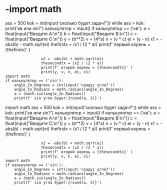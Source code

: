 # -import math
ass = 500
kok = int(input('сколько будет задач?'))
while ass > kok:
    print('кв или sin?')
    калькулятор = input()
    if калькулятор == ('кв'):
                    a = float(input("Введите A:\n"))
                    b = float(input("Введите B:\n"))
                    c = float(input("Введите C:\n"))
                    y = (b**2)
                    v = (4*a)
                    n = (v * c)
                    ei = (y - n)
                    x1 = -abs(b) - math.sqrt(ei) 
                    thefirstx = (x1 / (2 * a)) 
                    print(f' первый корень = {thefirstx}' )
                    
                    x2 = -abs(b) + math.sqrt(ei) 
                    thesecondtx = (x2 / (2 * a)) 
                    print(f' второй корень = {thesecondtx}' )
                    print(y, v, n, ei, x1)
    import math
    if калькулятор == ('sin'):
        angle_In_Degrees = int(input('градус угла?'))
        angle_In_Radians = math.radians(angle_In_Degrees)
        a = (math.sin(angle_In_Radians))
        print(f' sin угла будет:{round(a, 3)}')

import math
ass = 500
kok = int(input('сколько будет задач?'))
while ass > kok:
    print('кв или sin?')
    калькулятор = input()
    if калькулятор == ('кв'):
                    a = float(input("Введите A:\n"))
                    b = float(input("Введите B:\n"))
                    c = float(input("Введите C:\n"))
                    y = (b**2)
                    v = (4*a)
                    n = (v * c)
                    ei = (y - n)
                    x1 = -abs(b) - math.sqrt(ei) 
                    thefirstx = (x1 / (2 * a)) 
                    print(f' первый корень = {thefirstx}' )
                    
                    x2 = -abs(b) + math.sqrt(ei) 
                    thesecondtx = (x2 / (2 * a)) 
                    print(f' второй корень = {thesecondtx}' )
                    print(y, v, n, ei, x1)
    import math
    if калькулятор == ('sin'):
        angle_In_Degrees = int(input('градус угла?'))
        angle_In_Radians = math.radians(angle_In_Degrees)
        a = (math.sin(angle_In_Radians))
        print(f' sin угла будет:{round(a, 3)}')

